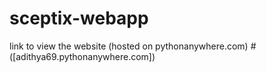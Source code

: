 # sceptix-webapp

link to view the website (hosted on pythonanywhere.com)
#([adithya69.pythonanywhere.com])
